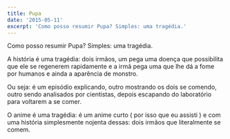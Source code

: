 ```yaml
---
title: Pupa
date: '2015-05-11'
excerpt: 'Como posso resumir Pupa? Simples: uma tragédia.'
---
```




Como posso resumir Pupa? Simples: uma tragédia.

A história é uma tragédia: dois irmãos, um pega uma doença que
possibilita que ele se regenerem rapidamente e a irmã pega uma que lhe
dá a fome por humanos e ainda a aparência de monstro.

Ou seja: é um episódio explicando, outro mostrando os dois se comendo,
outro sendo analisados por cientistas, depois escapando do laboratório
para voltarem a se comer.

O anime é uma tragédia: é um anime curto ( por isso que eu assisti ) e
com uma história simplesmente nojenta dessas: dois irmãos que
literalmente se comem.



